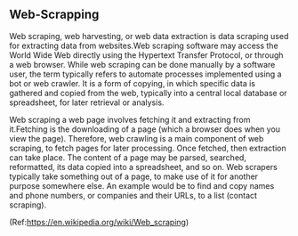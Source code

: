 ## Web-Scrapping
Web scraping, web harvesting, or web data extraction is data scraping used for extracting data from websites.Web scraping software may access the World Wide Web directly using the Hypertext Transfer Protocol, or through a web browser. While web scraping can be done manually by a software user, the term typically refers to automate processes implemented using a bot or web crawler. It is a form of copying, in which specific data is gathered and copied from the web, typically into a central local database or spreadsheet, for later retrieval or analysis.

Web scraping a web page involves fetching it and extracting from it.Fetching is the downloading of a page (which a browser does when you view the page). Therefore, web crawling is a main component of web scraping, to fetch pages for later processing. Once fetched, then extraction can take place. The content of a page may be parsed, searched, reformatted, its data copied into a spreadsheet, and so on. Web scrapers typically take something out of a page, to make use of it for another purpose somewhere else. An example would be to find and copy names and phone numbers, or companies and their URLs, to a list (contact scraping).


(Ref:https://en.wikipedia.org/wiki/Web_scraping)
